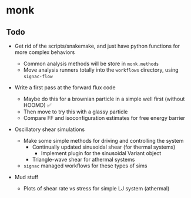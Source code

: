 # monk

## Todo
* Get rid of the scripts/snakemake, and just have python functions for more complex behaviors
    * Common analysis methods will be store in `monk.methods`
    * Move analysis runners totally into the `workflows` directory, using `signac-flow`
* Write a first pass at the forward flux code
    * Maybe do this for a brownian particle in a simple well first (without HOOMD) ✅
    * Then move to try this with a glassy particle
    * Compare FF and isoconfiguration estimates for free energy barrier
* Oscillatory shear simulations
    * Make some simple methods for driving and controlling the system
        * Continually updated sinusoidal shear (for thermal systems)
            * Implement plugin for the sinusoidal Variant object
        * Triangle-wave shear for athermal systems
    * `signac` managed workflows for these types of sims

* Mud stuff
    * Plots of shear rate vs stress for simple LJ system (athermal)

